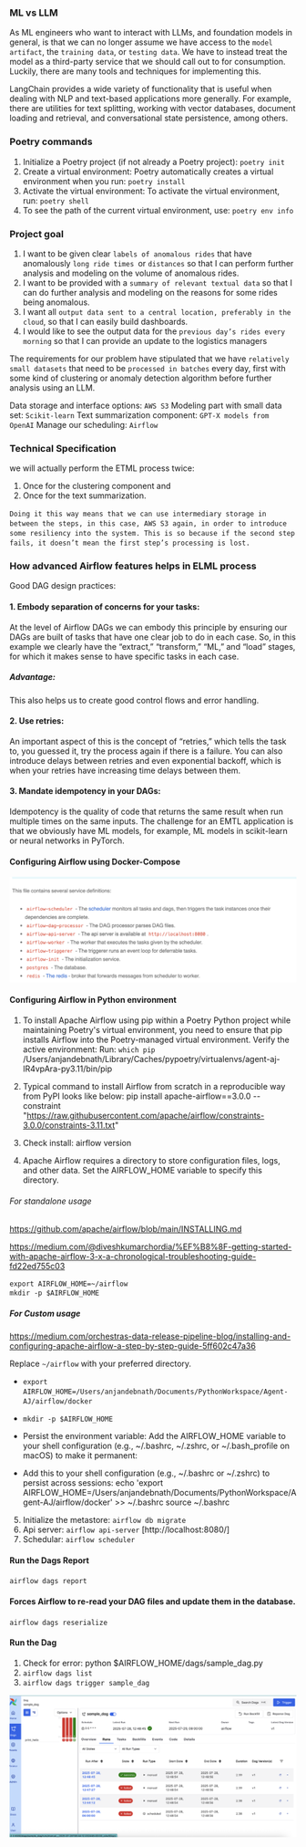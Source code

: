 ### ML vs LLM
As ML engineers who want to interact with LLMs, and foundation models in general, is that we can no longer assume we have access to
the `model artifact`, the `training data`, or `testing data`. 
We have to instead treat the model as a third-party service that we should call out to for consumption. Luckily, there are many tools and techniques for implementing this.

LangChain  provides a wide variety of functionality that is useful when dealing with NLP and text-based applications
more generally. 
For example, there are utilities for text splitting, working
with vector databases, document loading and retrieval, and conversational state persistence, among others. 

### Poetry commands
1. Initialize a Poetry project (if not already a Poetry project): `poetry init`
2. Create a virtual environment: Poetry automatically creates a virtual environment when you run: `poetry install`
3. Activate the virtual environment: To activate the virtual environment, run: `poetry shell`
4. To see the path of the current virtual environment, use: `poetry env info`



### Project goal

1. I want to be given clear `labels of anomalous rides` that have anomalously `long ride times `or `distances`
so that I can perform further analysis and modeling on the volume of anomalous rides.
2. I want to be provided with a `summary of relevant textual data` 
so that I can do further analysis and modeling on the reasons for some rides being anomalous.
3. I want all `output data sent to a central location, preferably in the cloud`, 
so that I can easily build dashboards.
4. I would like to see the output data for the `previous day’s rides every morning` 
so that I can  provide an update to the logistics managers

The requirements for our problem have stipulated that we have `relatively small datasets` 
that need to be `processed in batches` every day, first with some kind of clustering or anomaly detection
algorithm before further analysis using an LLM. 

Data storage and interface options: `AWS S3`
Modeling part with small data set: `Scikit-learn`
Text summarization component: `GPT-X models from OpenAI`
Manage our scheduling: `Airflow`


### Technical Specification
we will actually perform the ETML process twice: 
1. Once for the clustering component and
2. Once for the text summarization. 

`Doing it this way means that we can use intermediary storage in between the steps, in this case, AWS S3 again, in
order to introduce some resiliency into the system. This is so because if the second step fails, it doesn’t mean the first step’s processing is lost.` 


### How advanced Airflow features helps in ELML process
Good DAG design practices:
#### 1. Embody separation of concerns for your tasks:
At the level of Airflow DAGs we can embody this principle by ensuring our DAGs are built of tasks that have one clear job to do in each case. So, in this example we clearly have the “extract,” “transform,” “ML,” and “load” stages, for which it makes sense to have specific tasks in each case. 
##### Advantage: 
This also helps us to create good control flows and error handling.

#### 2. Use retries:
An important aspect of this is the concept of “retries,” which tells the task to, you guessed it, try the process again if there is a failure. You can also introduce delays between retries and even exponential backoff, which is when your retries have increasing time delays between them. 

#### 3. Mandate idempotency in your DAGs:
Idempotency is the quality of code that returns the same result when run multiple times on the same inputs. 
The challenge for an EMTL application is that we obviously have ML models, for example,
ML models in scikit-learn or neural networks in PyTorch.


#### Configuring Airflow using Docker-Compose 
![alt text](image.png)


#### Configuring Airflow in Python environment


1. To install Apache Airflow using pip within a Poetry Python project while maintaining Poetry's virtual environment, you need to ensure that pip installs Airflow into the Poetry-managed virtual environment.
Verify the active environment: Run: `which pip`
/Users/anjandebnath/Library/Caches/pypoetry/virtualenvs/agent-aj-lR4vpAra-py3.11/bin/pip

2. Typical command to install Airflow from scratch in a reproducible way from PyPI looks like below:
pip install apache-airflow==3.0.0 --constraint "https://raw.githubusercontent.com/apache/airflow/constraints-3.0.0/constraints-3.11.txt"

3. Check install: airflow version
4. Apache Airflow requires a directory to store configuration files, logs, and other data. Set the AIRFLOW_HOME variable to specify this directory.

###### For standalone usage
https://github.com/apache/airflow/blob/main/INSTALLING.md

https://medium.com/@diveshkumarchordia/%EF%B8%8F-getting-started-with-apache-airflow-3-x-a-chronological-troubleshooting-guide-fd22ed755c03

    export AIRFLOW_HOME=~/airflow
    mkdir -p $AIRFLOW_HOME

##### For Custom usage 
https://medium.com/orchestras-data-release-pipeline-blog/installing-and-configuring-apache-airflow-a-step-by-step-guide-5ff602c47a36

Replace `~/airflow` with your preferred directory.
- `export AIRFLOW_HOME=/Users/anjandebnath/Documents/PythonWorkspace/Agent-AJ/airflow/docker`
- `mkdir -p $AIRFLOW_HOME`

- Persist the environment variable: Add the AIRFLOW_HOME variable to your shell configuration (e.g., ~/.bashrc, ~/.zshrc, or ~/.bash_profile on macOS) to make it permanent:
- Add this to your shell configuration (e.g., ~/.bashrc or ~/.zshrc) to persist across sessions:
echo 'export AIRFLOW_HOME=/Users/anjandebnath/Documents/PythonWorkspace/Agent-AJ/airflow/docker' >> ~/.bashrc
source ~/.bashrc

5. Initialize the metastore: `airflow db migrate`
6. Api server: `airflow api-server`  [http://localhost:8080/]
7. Schedular: `airflow scheduler`

#### Run the Dags Report 
`airflow dags report`

#### Forces Airflow to re-read your DAG files and update them in the database.
`airflow dags reserialize`

#### Run the Dag 
1. Check for error: python $AIRFLOW_HOME/dags/sample_dag.py
2. `airflow dags list `
3. `airflow dags trigger sample_dag`

![alt text](image-1.png)
